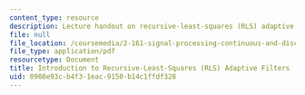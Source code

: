 ```yaml
---
content_type: resource
description: Lecture handout on recursive-least-squares (RLS) adaptive filters.
file: null
file_location: /coursemedia/2-161-signal-processing-continuous-and-discrete-fall-2008/0908e93cb4f31eac9150b14c1ffdf328_rls.pdf
file_type: application/pdf
resourcetype: Document
title: Introduction to Recursive-Least-Squares (RLS) Adaptive Filters
uid: 0908e93c-b4f3-1eac-9150-b14c1ffdf328
---
```

